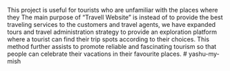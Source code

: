 This project is useful for tourists who are unfamiliar with the places where they The main purpose of “Travell Website” is instead of to provide the best traveling services to the customers and travel agents, we have expanded tours and travel administration strategy to provide an exploration platform where a tourist can find their trip spots according to their choices. This method further assists to promote reliable and fascinating tourism so that people can celebrate their vacations in their favourite places. # yashu-my-mish
